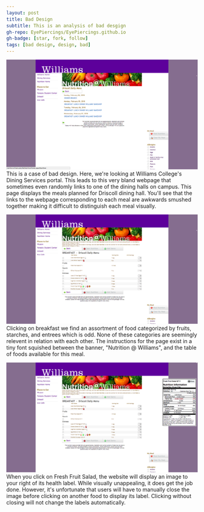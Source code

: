 ```yaml
---
layout: post
title: Bad Design
subtitle: This is an analysis of bad desgign
gh-repo: EyePiercings/EyePiercings.github.io
gh-badge: [star, fork, follow]
tags: [bad design, design, bad]
---
```


![Williams Dining](https://github.com/EyePiercings/EyePiercings.github.io/blob/master/img/Screen%20Shot%202018-02-04%20at%206.17.56%20PM.png)
This is a case of bad design. Here, we're looking at Williams College's Dining Services portal. This leads to this very bland webpage that sometimes even randomly links to one of the dining halls on campus. This page displays the meals planned for Driscoll dining hall. You'll see that the links to the webpage corresponding to each meal are awkwards smushed together making it difficult to distinguish each meal visually. 

![Driscoll Breakfast](https://github.com/EyePiercings/EyePiercings.github.io/blob/master/img/Screen%20Shot%202018-02-04%20at%206.18.12%20PM.png)
Clicking on breakfast we find an assortment of food categorized by fruits, starches, and entrees which is odd. None of these categories are seemingly relevent in relation with each other. The instructions for the page exist in a tiny font squished between the banner, "Nutrition @ Williams", and the table of foods available for this meal. 

![Driscoll Item](https://github.com/EyePiercings/EyePiercings.github.io/blob/master/img/Screen%20Shot%202018-02-05%20at%2012.39.45%20AM.png)
When you click on Fresh Fruit Salad, the website will display an image to your right of its health label. While visually unappealing, it does get the job done. However, it's unfortunate that users will have to manually close the image before clicking on another food to display its label. Clicking without closing will not change the labels automatically.
